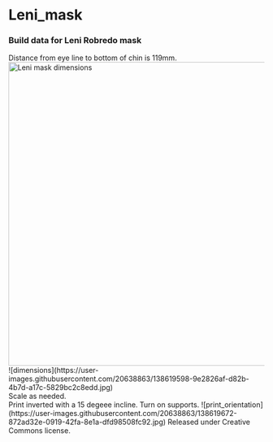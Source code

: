 # Leni_mask
<h3>Build data for Leni Robredo mask</h3>
<p>Distance from eye line to bottom of chin is 119mm. <br>
<img src="https://user-images.githubusercontent.com/20638863/138619598-9e2826af-d82b-4b7d-a17c-5829bc2c8edd.jpg" alt="Leni mask dimensions" width="900" height="598">
![dimensions](https://user-images.githubusercontent.com/20638863/138619598-9e2826af-d82b-4b7d-a17c-5829bc2c8edd.jpg)<br>
Scale as needed. <br>
Print inverted with a 15 degeee incline. Turn on supports.
![print_orientation](https://user-images.githubusercontent.com/20638863/138619672-872ad32e-0919-42fa-8e1a-dfd98508fc92.jpg)
Released under Creative Commons license.</p>

